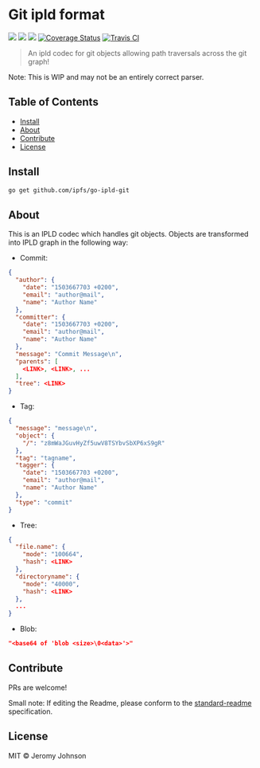 Git ipld format
==================

[![](https://img.shields.io/badge/made%20by-Protocol%20Labs-blue.svg?style=flat-square)](http://ipn.io)
[![](https://img.shields.io/badge/project-IPFS-blue.svg?style=flat-square)](http://ipfs.io/)
[![](https://img.shields.io/badge/freenode-%23ipfs-blue.svg?style=flat-square)](http://webchat.freenode.net/?channels=%23ipfs)
[![Coverage Status](https://codecov.io/gh/ipfs/go-ipld-git/branch/master/graph/badge.svg)](https://codecov.io/gh/ipfs/go-ipld-git/branch/master)
[![Travis CI](https://travis-ci.org/ipfs/go-ipld-git.svg?branch=master)](https://travis-ci.org/ipfs/go-ipld-git)

> An ipld codec for git objects allowing path traversals across the git graph!

Note: This is WIP and may not be an entirely correct parser.

## Table of Contents

- [Install](#install)
- [About](#about)
- [Contribute](#contribute)
- [License](#license)

## Install

```sh
go get github.com/ipfs/go-ipld-git
```

## About
This is an IPLD codec which handles git objects. Objects are transformed
into IPLD graph in the following way:

* Commit:
```json
{
  "author": {
    "date": "1503667703 +0200",
    "email": "author@mail",
    "name": "Author Name"
  },
  "committer": {
    "date": "1503667703 +0200",
    "email": "author@mail",
    "name": "Author Name"
  },
  "message": "Commit Message\n",
  "parents": [
    <LINK>, <LINK>, ...
  ],
  "tree": <LINK>
}

```

* Tag:
```json
{
  "message": "message\n",
  "object": {
    "/": "z8mWaJGuvHyZf5uwV8TSYbvSbXP6xS9gR"
  },
  "tag": "tagname",
  "tagger": {
    "date": "1503667703 +0200",
    "email": "author@mail",
    "name": "Author Name"
  },
  "type": "commit"
}

```

* Tree:
```json
{
  "file.name": {
    "mode": "100664",
    "hash": <LINK>
  },
  "directoryname": {
    "mode": "40000",
    "hash": <LINK>
  },
  ...
}
```


* Blob:
```json
"<base64 of 'blob <size>\0<data>'>"
```
## Contribute

PRs are welcome!

Small note: If editing the Readme, please conform to the [standard-readme](https://github.com/RichardLitt/standard-readme) specification.

## License

MIT © Jeromy Johnson

